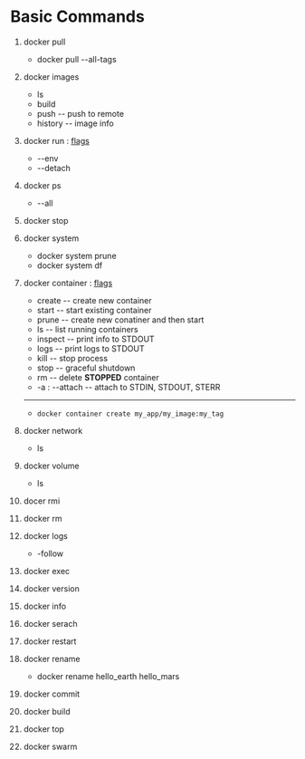 # Basic Commands

1. docker pull
    * docker pull --all-tags
2. docker images
    * ls
    * build
    * push -- push to remote 
    * history -- image info
3. docker run : [flags](https://docs.docker.com/engine/reference/commandline/run/#parent-command)
    * --env
    * --detach
4. docker ps
    * --all
5. docker stop
6. docker system
    * docker system prune
    * docker system df
7. docker container : [flags](https://docs.docker.com/engine/reference/commandline/create/#parent-command)
    * create -- create new container
    * start -- start existing container
    * prune -- create new conatiner and then start
    * ls -- list running containers
    * inspect -- print info to STDOUT
    * logs -- print logs to STDOUT
    * kill -- stop process
    * stop -- graceful shutdown
    * rm -- delete **STOPPED** container
    * -a : --attach -- attach to STDIN, STDOUT, STERR


    <hr>
    
    * `docker container create my_app/my_image:my_tag`
8. docker network
    * ls
9. docker volume
    * ls
10. docer rmi
11. docker rm
12. docker logs
    * -follow
13. docker exec
14. docker version
15. docker info
16. docker serach
17. docker restart
18. docker rename
    * docker rename hello_earth hello_mars
19. docker commit
20. docker build
21. docker top
22. docker swarm